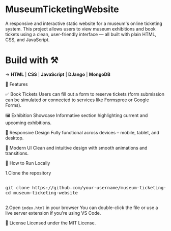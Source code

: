 # MuseumTicketingWebsite

A responsive and interactive static website for a museum's online ticketing system. This project allows users to view museum exhibitions and book tickets using a clean, user-friendly interface — all built with plain HTML, CSS, and JavaScript.

# Build with ⚒️

-> **HTML** | **CSS** | **JavaScript** | **DJango** | **MongoDB** 

🎯 Features

✅ Book Tickets
Users can fill out a form to reserve tickets (form submission can be simulated or connected to services like Formspree or Google Forms).

🖼️ Exhibition Showcase
Informative section highlighting current and upcoming exhibitions.

📱 Responsive Design
Fully functional across devices – mobile, tablet, and desktop.

🎨 Modern UI
Clean and intuitive design with smooth animations and transitions.

🚀 How to Run Locally

1.Clone the repository
<pre>

git clone https://github.com/your-username/museum-ticketing-website.git
cd museum-ticketing-website
  </pre>
2.Open `index.html` in your browser
You can double-click the file or use a live server extension if you're using VS Code.

📄 License
Licensed under the MIT License.







